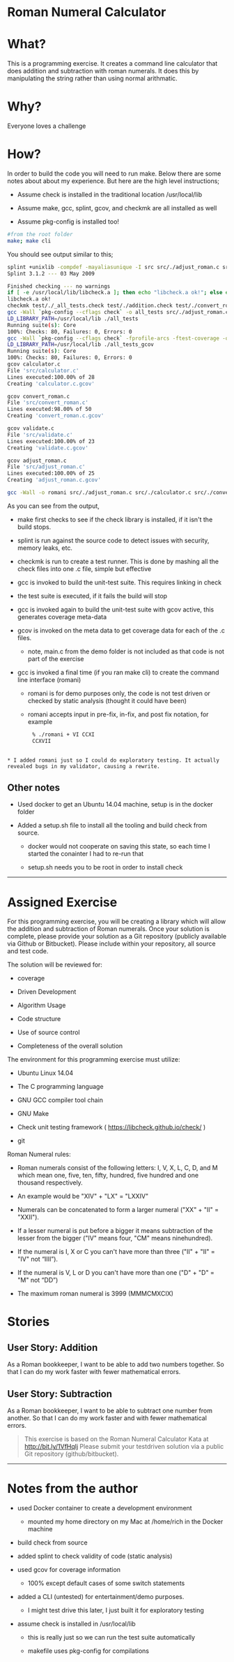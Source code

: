 # Roman Numeral Calculator

# What?

This is a programming exercise. It creates a command line calculator that does addition and subtraction with roman numerals. It does this by manipulating the string rather than using normal arithmatic. 

# Why?

Everyone loves a challenge


# How?

In order to build the code you will need to run make. Below there are some notes about about my experience. But here are the high level instructions;

* Assume check is installed in the traditional location /usr/local/lib

* Assume make, gcc, splint, gcov, and checkmk are all installed as well

* Assume pkg-config is installed too!

```bash
#from the root folder
make; make cli
```

You should see output similar to this;

```bash
splint +unixlib -compdef -mayaliasunique -I src src/./adjust_roman.c src/./calculator.c src/./convert_roman.c src/./validate.c | tee all.splint
Splint 3.1.2 --- 03 May 2009

Finished checking --- no warnings
if [ -e /usr/local/lib/libcheck.a ]; then echo "libcheck.a ok!"; else echo "libcheck.a is not in /usr/local/lib as expected"; exit 1; fi;
libcheck.a ok!
checkmk test/./_all_tests.check test/./addition.check test/./convert_roman_char_to_dec.check test/./subtraction.check test/./validate.check > test/all_tests.c
gcc -Wall `pkg-config --cflags check` -o all_tests src/./adjust_roman.c src/./calculator.c src/./convert_roman.c src/./validate.c test/./all_tests.c -lcheck `pkg-config --libs --static check` -I src
LD_LIBRARY_PATH=/usr/local/lib ./all_tests
Running suite(s): Core
100%: Checks: 80, Failures: 0, Errors: 0
gcc -Wall `pkg-config --cflags check` -fprofile-arcs -ftest-coverage -o all_tests_gcov src/./adjust_roman.c src/./calculator.c src/./convert_roman.c src/./validate.c test/./all_tests.c -lcheck `pkg-config --libs --static check` -I src
LD_LIBRARY_PATH=/usr/local/lib ./all_tests_gcov
Running suite(s): Core
100%: Checks: 80, Failures: 0, Errors: 0
gcov calculator.c
File 'src/calculator.c'
Lines executed:100.00% of 28
Creating 'calculator.c.gcov'

gcov convert_roman.c
File 'src/convert_roman.c'
Lines executed:98.00% of 50
Creating 'convert_roman.c.gcov'

gcov validate.c
File 'src/validate.c'
Lines executed:100.00% of 23
Creating 'validate.c.gcov'

gcov adjust_roman.c
File 'src/adjust_roman.c'
Lines executed:100.00% of 25
Creating 'adjust_roman.c.gcov'

gcc -Wall -o romani src/./adjust_roman.c src/./calculator.c src/./convert_roman.c src/./validate.c demo/main.c  -I src
```

As you can see from the output, 

* make first checks to see if the check library is installed, if it isn't the build stops.

* splint is run against the source code to detect issues with security, memory leaks, etc.

* checkmk is run to create a test runner. This is done by mashing all the check files into one .c file, simple but effective

* gcc is invoked to build the unit-test suite. This requires linking in check

* the test suite is executed, if it fails the build will stop

* gcc is invoked again to build the unit-test suite with gcov active, this generates coverage meta-data

* gcov is invoked on the meta data to get coverage data for each of the .c files. 

	* note, main.c from the demo folder is not included as that code is not part of the exercise

* gcc is invoked a final time (if you ran make cli) to create the command line interface (romani)

	* romani is for demo purposes only, the code is not test driven or checked by static analysis (thought it could have been)

	* romani accepts input in pre-fix, in-fix, and post fix notation, for example

```bash
		% ./romani + VI CCXI
		CCXVII
		
```

	* I added romani just so I could do exploratory testing. It actually revealed bugs in my validator, causing a rewrite.

## Other notes

* Used docker to get an Ubuntu 14.04 machine, setup is in the docker folder

* Added a setup.sh file to install all the tooling and build check from source.

	* docker would not cooperate on saving this state, so each time I started the conainter I had to re-run that

	* setup.sh needs you to be root in order to install check

---------------------------------------

# Assigned Exercise

For this programming exercise, you will be creating a library which will allow the addition and subtraction of Roman numerals. Once your solution is complete, please provide your solution as a Git repository (publicly available via Github or Bitbucket). Please include within your repository, all source and test code.

The solution will be reviewed for:

* coverage

* Driven Development

* Algorithm Usage

* Code structure

* Use of source control

* Completeness of the overall solution

The environment for this programming exercise ​must​ utilize:

* Ubuntu Linux 14.04

* The C programming language

* GNU GCC compiler tool chain

* GNU Make

* Check unit testing framework ( https://libcheck.github.io/check/ )

* git

Roman Numeral rules:

* Roman numerals consist of the following letters: I, V, X, L, C, D, and M which mean one, five, ten, fifty, hundred, five hundred and one thousand respectively.

* An example would be "XIV" + "LX" = "LXXIV"

* Numerals can be concatenated to form a larger numeral ("XX" + "II" = "XXII").

* If a lesser numeral is put before a bigger it means subtraction of the lesser from the bigger ("IV" means four, "CM" means ninehundred).

* If the numeral is I, X or C you can't have more than three ("II" + "II" = "IV" not “IIII”).

* If the numeral is V, L or D you can't have more than one ("D" + "D" = "M" not “DD”)

* The maximum roman numeral is 3999 (MMMCMXCIX)

# Stories

## User Story: Addition

As a Roman bookkeeper, I want to be able to add two numbers together. So that I can do my work faster with fewer mathematical errors.

## User Story: Subtraction

As a Roman bookkeeper, I want to be able to subtract one number from another. So that I can do my work faster and with fewer mathematical errors.

> This exercise is based on the Roman Numeral Calculator Kata at http://bit.ly/1VfHqlj
> Please submit your test­driven solution via a public Git repository (github/bitbucket).

------------------------

# Notes from the author

* used Docker container to create a development environment

	* mounted my home directory on my Mac at /home/rich in the Docker machine

* build check from source

* added splint to check validity of code (static analysis)

* used gcov for coverage information

	* 100% except default cases of some switch statements

* added a CLI (untested) for entertainment/demo purposes.

	* I might test drive this later, I just built it for exploratory testing

* assume check is installed in /usr/local/lib

	* this is really just so we can run the test suite automatically

	* makefile uses pkg-config for compilations

